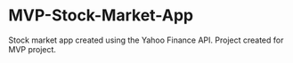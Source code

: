 # MVP-Stock-Market-App
Stock market app created using the Yahoo Finance API. Project created for MVP project.
